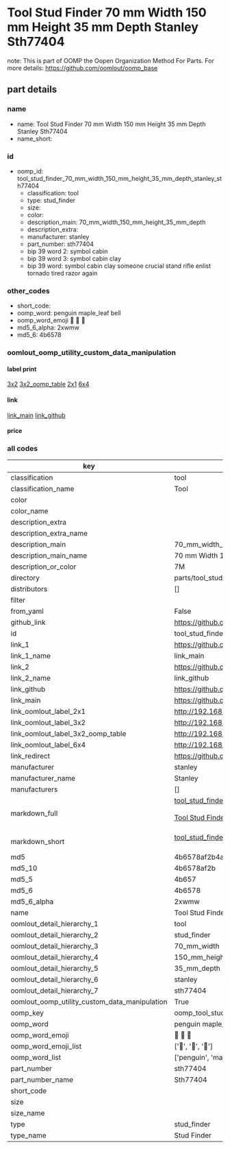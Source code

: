 # Tool Stud Finder 70 mm Width 150 mm Height 35 mm Depth Stanley Sth77404  

note: This is part of OOMP the Oopen Organization Method For Parts. For more details: https://github.com/oomlout/oomp_base

##  part details
  







### name
* name: Tool Stud Finder 70 mm Width 150 mm Height 35 mm Depth Stanley Sth77404
* name_short: 
### id
* oomp_id: tool_stud_finder_70_mm_width_150_mm_height_35_mm_depth_stanley_sth77404
  * classification: tool
  * type: stud_finder
  * size: 
  * color: 
  * description_main: 70_mm_width_150_mm_height_35_mm_depth
  * description_extra: 
  * manufacturer: stanley
  * part_number: sth77404
  * bip 39 word 2: symbol cabin
  * bip 39 word 3: symbol cabin clay
  * bip 39 word: symbol cabin clay someone crucial stand rifle enlist tornado tired razor again

### other_codes
* short_code: 
* oomp_word: penguin maple_leaf bell
* oomp_word_emoji :penguin: :maple_leaf: :bell:
* md5_6_alpha: 2xwmw
* md5_6: 4b6578






### oomlout_oomp_utility_custom_data_manipulation
#### label print
[3x2](http://192.168.1.245:1112/?label=oomp%202xwmw)
[3x2_oomp_table](http://192.168.1.108:1112/?label=oomp%202xwmw)
[2x1](http://192.168.1.242:1112/?label=oomp%202xwmw)
[6x4](http://192.168.1.55:1112/?label=oomp%202xwmw)    

#### link

[link_main](https://github.com/oomlout/oomlout_oomp_version_1_messy/tree/main/parts/tool_stud_finder_70_mm_width_150_mm_height_35_mm_depth_stanley_sth77404) [link_github](https://github.com/oomlout/oomlout_oomp_version_1_messy/tree/main/parts/tool_stud_finder_70_mm_width_150_mm_height_35_mm_depth_stanley_sth77404)                             

#### price







### all codes 
| key | value |  
| --- | --- |  
| classification | tool |  
| classification_name | Tool |  
| color |  |  
| color_name |  |  
| description_extra |  |  
| description_extra_name |  |  
| description_main | 70_mm_width_150_mm_height_35_mm_depth |  
| description_main_name | 70 mm Width 150 mm Height 35 mm Depth |  
| description_or_color | 7M |  
| directory | parts/tool_stud_finder_70_mm_width_150_mm_height_35_mm_depth_stanley_sth77404 |  
| distributors | [] |  
| filter |  |  
| from_yaml | False |  
| github_link | https://github.com/oomlout/oomlout_oomp_part_src/tree/main/parts/tool_stud_finder_70_mm_width_150_mm_height_35_mm_depth_stanley_sth77404 |  
| id | tool_stud_finder_70_mm_width_150_mm_height_35_mm_depth_stanley_sth77404 |  
| link_1 | https://github.com/oomlout/oomlout_oomp_version_1_messy/tree/main/parts/tool_stud_finder_70_mm_width_150_mm_height_35_mm_depth_stanley_sth77404 |  
| link_1_name | link_main |  
| link_2 | https://github.com/oomlout/oomlout_oomp_version_1_messy/tree/main/parts/tool_stud_finder_70_mm_width_150_mm_height_35_mm_depth_stanley_sth77404 |  
| link_2_name | link_github |  
| link_github | https://github.com/oomlout/oomlout_oomp_version_1_messy/tree/main/parts/tool_stud_finder_70_mm_width_150_mm_height_35_mm_depth_stanley_sth77404 |  
| link_main | https://github.com/oomlout/oomlout_oomp_version_1_messy/tree/main/parts/tool_stud_finder_70_mm_width_150_mm_height_35_mm_depth_stanley_sth77404 |  
| link_oomlout_label_2x1 | http://192.168.1.242:1112/?label=oomp%202xwmw |  
| link_oomlout_label_3x2 | http://192.168.1.245:1112/?label=oomp%202xwmw |  
| link_oomlout_label_3x2_oomp_table | http://192.168.1.108:1112/?label=oomp%202xwmw |  
| link_oomlout_label_6x4 | http://192.168.1.55:1112/?label=oomp%202xwmw |  
| link_redirect | https://github.com/oomlout/oomlout_oomp_version_1_messy/tree/main/parts/tool_stud_finder_70_mm_width_150_mm_height_35_mm_depth_stanley_sth77404 |  
| manufacturer | stanley |  
| manufacturer_name | Stanley |  
| manufacturers | [] |  
| markdown_full | [tool_stud_finder_70_mm_width_150_mm_height_35_mm_depth_stanley_sth77404](none)<br>[](none)<br>[Tool Stud Finder 70 Mm Width 150 Mm Height 35 Mm Depth Stanley Sth77404](none)<br><br> |  
| markdown_short | [tool_stud_finder_70_mm_width_150_mm_height_35_mm_depth_stanley_sth77404](none)<br><br> |  
| md5 | 4b6578af2b4ad737521a3cf05447f6e3 |  
| md5_10 | 4b6578af2b |  
| md5_5 | 4b657 |  
| md5_6 | 4b6578 |  
| md5_6_alpha | 2xwmw |  
| name | Tool Stud Finder 70 mm Width 150 mm Height 35 mm Depth Stanley Sth77404 |  
| oomlout_detail_hierarchy_1 | tool |  
| oomlout_detail_hierarchy_2 | stud_finder |  
| oomlout_detail_hierarchy_3 | 70_mm_width |  
| oomlout_detail_hierarchy_4 | 150_mm_height |  
| oomlout_detail_hierarchy_5 | 35_mm_depth |  
| oomlout_detail_hierarchy_6 | stanley |  
| oomlout_detail_hierarchy_7 | sth77404 |  
| oomlout_oomp_utility_custom_data_manipulation | True |  
| oomp_key | oomp_tool_stud_finder_70_mm_width_150_mm_height_35_mm_depth_stanley_sth77404 |  
| oomp_word | penguin maple_leaf bell |  
| oomp_word_emoji | :penguin: :maple_leaf: :bell: |  
| oomp_word_emoji_list | [':penguin:', ':maple_leaf:', ':bell:'] |  
| oomp_word_list | ['penguin', 'maple_leaf', 'bell'] |  
| part_number | sth77404 |  
| part_number_name | Sth77404 |  
| short_code |  |  
| size |  |  
| size_name |  |  
| type | stud_finder |  
| type_name | Stud Finder |  
